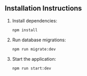 ## Installation Instructions
1. Install dependencies:
   ```bash
   npm install
   ```
2. Run database migrations:
   ```bash
   npm run migrate:dev
   ```
3. Start the application:
   ```bash
   npm run start:dev
   ```
